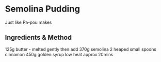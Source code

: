 # Semolina Pudding
Just like Pa-pou makes



## Ingredients & Method
125g butter - melted gently then add
370g semolina
2 heaped small spoons cinnamon
450g golden syrup
low heat approx 20mins
